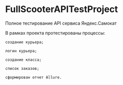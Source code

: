 # FullScooterAPITestProject
Полное тестирование API сервиса Яндекс.Самокат

В рамках проекта протестированы процессы:

    создание курьера;

    логин курьера;

    создание класса;

    список заказов;

    сформирован отчет Allure.
